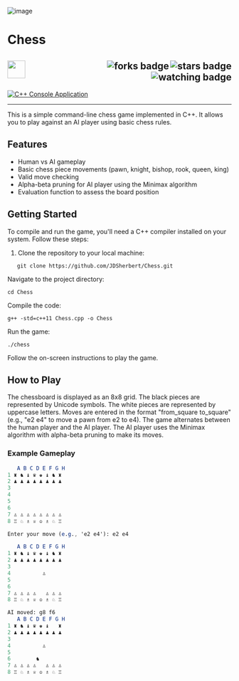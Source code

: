 ![image](https://github.com/JDSherbert/Chess/assets/43964243/bb5c2a73-c100-48ce-ba4f-6dbcd80220f9)

# Chess

<!-- Header Start -->
  <a href = "https://learn.microsoft.com/en-us/cpp/cpp-language"> <img align="left" img height="40" img width="40" src="https://cdn.simpleicons.org/c++"> </a>
  <img align="right" alt="stars badge" src="https://img.shields.io/github/stars/jdsherbert/Chess"/>
  <img align="right" alt="forks badge" src="https://img.shields.io/github/forks/jdsherbert/Chess=Fork"/>
  <img align="right" alt="watching badge" src="https://img.shields.io/github/watchers/jdsherbert/Chess"/>
  <br></br>
  -----------------------------------------------------------------------
  <a href="https://learn.microsoft.com/en-us/cpp/cpp-language"> 
  <img align="top" alt="C++ Console Application" src="https://img.shields.io/badge/C++%20Console%20Application-FFFFFF?style=for-the-badge&logo=visualstudio&color=000000&labelColor=5C2D91"> </a>
  
  -----------------------------------------------------------------------
This is a simple command-line chess game implemented in C++. It allows you to play against an AI player using basic chess rules.

## Features

- Human vs AI gameplay
- Basic chess piece movements (pawn, knight, bishop, rook, queen, king)
- Valid move checking
- Alpha-beta pruning for AI player using the Minimax algorithm
- Evaluation function to assess the board position

## Getting Started

To compile and run the game, you'll need a C++ compiler installed on your system. Follow these steps:

1. Clone the repository to your local machine:

```shell
   git clone https://github.com/JDSherbert/Chess.git
```
Navigate to the project directory:

```shell
cd Chess
```
Compile the code:

```shell
g++ -std=c++11 Chess.cpp -o Chess
```
Run the game:

```shell
./chess
```
Follow the on-screen instructions to play the game.

## How to Play
The chessboard is displayed as an 8x8 grid.
The black pieces are represented by Unicode symbols.
The white pieces are represented by uppercase letters.
Moves are entered in the format "from_square to_square" (e.g., "e2 e4" to move a pawn from e2 to e4).
The game alternates between the human player and the AI player.
The AI player uses the Minimax algorithm with alpha-beta pruning to make its moves.

### Example Gameplay

```mathematica
   A B C D E F G H
1 ♜ ♞ ♝ ♛ ♚ ♝ ♞ ♜
2 ♟ ♟ ♟ ♟ ♟ ♟ ♟ ♟
3
4
5
6
7 ♙ ♙ ♙ ♙ ♙ ♙ ♙ ♙
8 ♖ ♘ ♗ ♕ ♔ ♗ ♘ ♖

Enter your move (e.g., 'e2 e4'): e2 e4

   A B C D E F G H
1 ♜ ♞ ♝ ♛ ♚ ♝ ♞ ♜
2 ♟ ♟ ♟ ♟ ♟ ♟ ♟ ♟
3
4          ♙
5
6
7 ♙ ♙ ♙ ♙   ♙ ♙ ♙
8 ♖ ♘ ♗ ♕ ♔ ♗ ♘ ♖

AI moved: g8 f6
   A B C D E F G H
1 ♜ ♞ ♝ ♛ ♚ ♝   ♜
2 ♟ ♟ ♟ ♟ ♟ ♟ ♟ ♟
3
4          ♙
5
6        ♞
7 ♙ ♙ ♙ ♙   ♙ ♙ ♙
8 ♖ ♘ ♗ ♕ ♔ ♗ ♘ ♖
```

